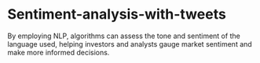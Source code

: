 # Sentiment-analysis-with-tweets
By employing NLP, algorithms can assess the tone and sentiment of the language used, helping investors and analysts gauge market sentiment and make more informed decisions. 
